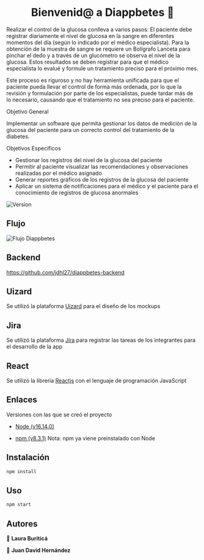 <h1 align="center">Bienvenid@ a Diappbetes 👋</h1>

Realizar el control de la glucosa conlleva a varios pasos: El paciente debe registrar diariamente el nivel de glucosa en la sangre en diferentes momentos del día (según lo indicado por el médico especialista). Para la obtención de la muestra de sangre se requiere un Bolígrafo Lanceta para pinchar el dedo y a través de un glucómetro se observa el nivel de la glucosa. Estos resultados se deben registrar para que el médico especialista lo evalué y formule un tratamiento preciso para el próximo mes.  

Este proceso es riguroso y no hay herramienta unificada para que el paciente pueda llevar el control de forma más ordenada, por lo que la revisión y formulación por parte de los especialistas, puede tardar más de lo necesario, causando que el tratamiento no sea preciso para el paciente.

Objetivo General 

Implementar un software que permita gestionar los datos de medición de la glucosa del paciente para un correcto control del tratamiento de la diabetes. 

Objetivos Específicos 

- Gestionar los registros del nivel de la glucosa del paciente 
- Permitir al paciente visualizar las recomendaciones y observaciones realizadas por el médico asignado 
- Generar reportes gráficos de los registros de la glucosa del paciente 
- Aplicar un sistema de notificaciones para el médico y el paciente para el conocimiento de registros de glucosa anormales 

<p>
  <img alt="Version" src="https://img.shields.io/badge/version-0.0-blue.svg?cacheSeconds=2592000" />
</p>

## Flujo

<p>
  <img alt="Flujo Diappbetes" src="https://jdhl27.github.io/Portafolio/images/flow-diappbetes.jpeg" />
</p>

## Backend
https://github.com/jdhl27/diappbetes-backend

## Uizard
Se utilizó la plataforma [Uizard](https://app.uizard.io/p/065317a7) para el diseño de los mockups

## Jira
Se utilizó la plataforma [Jira](https://equipo2703.atlassian.net/jira/software/projects/DIAPP/boards/1) para registrar las tareas de los integrantes para el desarrollo de la app

## React
Se utilizó la libreria [Reactjs](https://es.reactjs.org/) con el lenguaje de programación JavaScript

## Enlaces
Versiones con las que se creó el proyecto

- [Node (v16.14.0)](https://nodejs.org/es/download/releases/)

- [npm (v8.3.1)](https://www.npmjs.com/) Nota: npm ya viene preinstalado con Node
## Instalación

```sh
npm install
```

## Uso
```sh
npm start
```

## Autores

👤 **Laura Buriticá**

👤 **Juan David Hernández**
